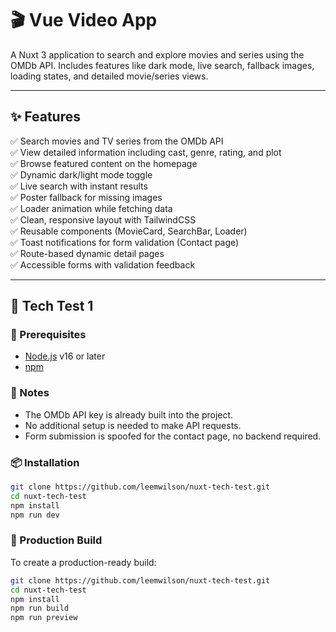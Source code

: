 # 🎬 Vue Video App

A Nuxt 3 application to search and explore movies and series using the OMDb API. Includes features like dark mode, live search, fallback images, loading states, and detailed movie/series views.

---

## ✨ Features

✅ Search movies and TV series from the OMDb API  
✅ View detailed information including cast, genre, rating, and plot  
✅ Browse featured content on the homepage  
✅ Dynamic dark/light mode toggle  
✅ Live search with instant results  
✅ Poster fallback for missing images  
✅ Loader animation while fetching data  
✅ Clean, responsive layout with TailwindCSS  
✅ Reusable components (MovieCard, SearchBar, Loader)  
✅ Toast notifications for form validation (Contact page)  
✅ Route-based dynamic detail pages   
✅ Accessible forms with validation feedback


---

## 🚀 Tech Test 1

### 🔧 Prerequisites

- [Node.js](https://nodejs.org/) v16 or later
- [npm](https://www.npmjs.com/)

### 🔑 Notes

- The OMDb API key is already built into the project.
- No additional setup is needed to make API requests.
- Form submission is spoofed for the contact page, no backend required.

### 📦 Installation

```bash
git clone https://github.com/leemwilson/nuxt-tech-test.git
cd nuxt-tech-test
npm install
npm run dev
```

### 🚀 Production Build

To create a production-ready build:

```bash
git clone https://github.com/leemwilson/nuxt-tech-test.git
cd nuxt-tech-test
npm install
npm run build
npm run preview